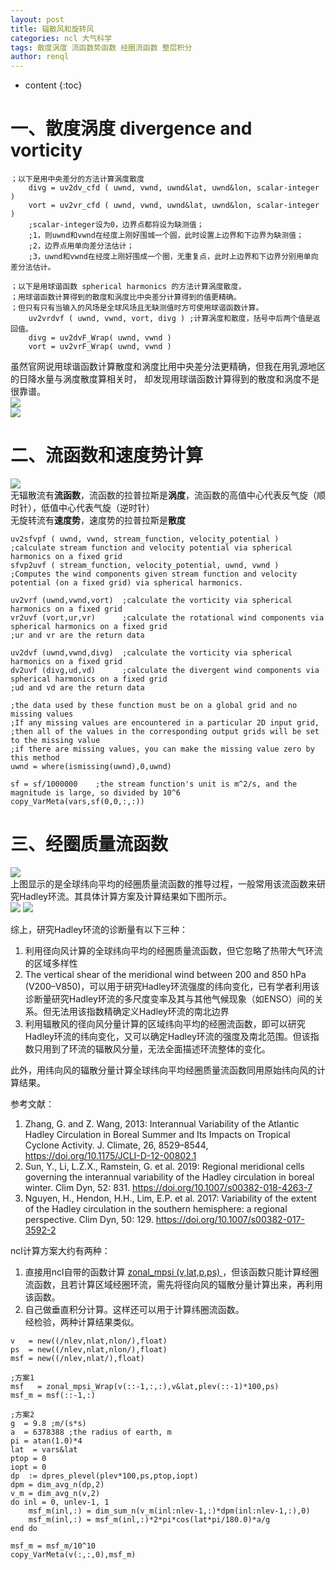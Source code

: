 ```yaml
---
layout: post
title: 辐散风和旋转风
categories: ncl 大气科学
tags: 散度涡度 流函数势函数 经圈流函数 整层积分
author: renql
---
```


* content
{:toc}

# 一、散度涡度 divergence and vorticity #
```
；以下是用中央差分的方法计算涡度散度
	divg = uv2dv_cfd ( uwnd, vwnd, uwnd&lat, uwnd&lon, scalar-integer )
	vort = uv2vr_cfd ( uwnd, vwnd, uwnd&lat, uwnd&lon, scalar-integer )
	;scalar-integer设为0，边界点都将设为缺测值；
	;1，则uwnd和vwnd在经度上刚好围城一个圆，此时设置上边界和下边界为缺测值；
	;2，边界点用单向差分法估计；
	;3，uwnd和vwnd在经度上刚好围成一个圈，无重复点，此时上边界和下边界分别用单向差分法估计。
	
；以下是用球谐函数 spherical harmonics 的方法计算涡度散度，  
；用球谐函数计算得到的散度和涡度比中央差分计算得到的值更精确。  
；但只有只有当输入的风场是全球风场且无缺测值时方可使用球谐函数计算。  
	uv2vrdvf ( uwnd, vwnd, vort, divg ) ;计算涡度和散度，括号中后两个值是返回值。  
	divg = uv2dvF_Wrap( uwnd, vwnd )
	vort = uv2vrF_Wrap( uwnd, vwnd )
``` 




虽然官网说用球谐函数计算散度和涡度比用中央差分法更精确，但我在用乳源地区的日降水量与涡度散度算相关时，
却发现用球谐函数计算得到的散度和涡度不是很靠谱。  
![](http://wx3.sinaimg.cn/large/006APL3qgy1fosp01jvhkj31j60t14qp.jpg)  
![](http://wx3.sinaimg.cn/large/006APL3qgy1fosp033kxoj31j60ub4qp.jpg)  

# 二、流函数和速度势计算 #  
![](http://wx4.sinaimg.cn/large/006fa9Xlgy1g19omn0hncj30ou0huwka.jpg)   
无辐散流有**流函数**，流函数的拉普拉斯是**涡度**，流函数的高值中心代表反气旋（顺时针），低值中心代表气旋（逆时针）    
无旋转流有**速度势**，速度势的拉普拉斯是**散度**

```
uv2sfvpf ( uwnd, vwnd, stream_function, velocity_potential )  
;calculate stream function and velocity potential via spherical harmonics on a fixed grid
sfvp2uvf ( stream_function, velocity_potential, uwnd, vwnd )
;Computes the wind components given stream function and velocity potential (on a fixed grid) via spherical harmonics.

uv2vrf (uwnd,vwnd,vort)  ;calculate the vorticity via spherical harmonics on a fixed grid   
vr2uvf (vort,ur,vr)      ;calculate the rotational wind components via spherical harmonics on a fixed grid
;ur and vr are the return data 

uv2dvf (uwnd,vwnd,divg)  ;calculate the vorticity via spherical harmonics on a fixed grid   
dv2uvf (divg,ud,vd)      ;calculate the divergent wind components via spherical harmonics on a fixed grid
;ud and vd are the return data 

;the data used by these function must be on a global grid and no missing values    
;If any missing values are encountered in a particular 2D input grid, 
;then all of the values in the corresponding output grids will be set to the missing value
;if there are missing values, you can make the missing value zero by this method
uwnd = where(ismissing(uwnd),0,uwnd)

sf = sf/1000000    ;the stream function's unit is m^2/s, and the magnitude is large, so divided by 10^6
copy_VarMeta(vars,sf(0,0,:,:))
```   

# 三、经圈质量流函数 #  
![](https://image2.slideserve.com/4148663/slide12-n.jpg)    
上图显示的是全球纬向平均的经圈质量流函数的推导过程，一般常用该流函数来研究Hadley环流。其具体计算方案及计算结果如下图所示。   
![](https://s1.ax1x.com/2020/04/13/GvA08f.jpg)
![](https://s1.ax1x.com/2020/04/13/GvADxS.jpg)

综上，研究Hadley环流的诊断量有以下三种：   
1. 利用径向风计算的全球纬向平均的经圈质量流函数，但它忽略了热带大气环流的区域多样性  
2. The vertical shear of the meridional wind between 200 and 850 hPa (V200–V850)，可以用于研究Hadley环流强度的纬向变化，已有学者利用该诊断量研究Hadley环流的多尺度变率及其与其他气候现象（如ENSO）间的关系。但无法用该指数精确定义Hadley环流的南北边界  
3. 利用辐散风的径向风分量计算的区域纬向平均的经圈流函数，即可以研究Hadley环流的纬向变化，又可以确定Hadley环流的强度及南北范围。但该指数只用到了环流的辐散风分量，无法全面描述环流整体的变化。  

此外，用纬向风的辐散分量计算全球纬向平均经圈质量流函数同用原始纬向风的计算结果。

参考文献：
1. Zhang, G. and Z. Wang, 2013: Interannual Variability of the Atlantic Hadley Circulation in Boreal Summer and Its Impacts on Tropical Cyclone Activity. J. Climate, 26, 8529–8544, https://doi.org/10.1175/JCLI-D-12-00802.1   
2. Sun, Y., Li, L.Z.X., Ramstein, G. et al. 2019: Regional meridional cells governing the interannual variability of the Hadley circulation in boreal winter. Clim Dyn, 52: 831. https://doi.org/10.1007/s00382-018-4263-7  
3. Nguyen, H., Hendon, H.H., Lim, E.P. et al. 2017: Variability of the extent of the Hadley circulation in the southern hemisphere: a regional perspective. Clim Dyn, 50: 129. https://doi.org/10.1007/s00382-017-3592-2

ncl计算方案大约有两种：
1. 直接用ncl自带的函数计算 <a href="https://www.ncl.ucar.edu/Document/Functions/Built-in/zonal_mpsi.shtml" target="_blank">zonal_mpsi (v,lat,p,ps) </a> ，但该函数只能计算经圈流函数，且若计算区域经圈环流，需先将径向风的辐散分量计算出来，再利用该函数。   
2. 自己做垂直积分计算。这样还可以用于计算纬圈流函数。  
经检验，两种计算结果类似。

```
v   = new((/nlev,nlat,nlon/),float)
ps  = new((/nlev,nlat,nlon/),float)
msf = new((/nlev,nlat/),float)

;方案1
msf   = zonal_mpsi_Wrap(v(::-1,:,:),v&lat,plev(::-1)*100,ps)
msf_m = msf(::-1,:) 

;方案2
g  = 9.8 ;m/(s*s)
a  = 6378388 ;the radius of earth, m
pi = atan(1.0)*4
lat  = vars&lat
ptop = 0
iopt = 0
dp  := dpres_plevel(plev*100,ps,ptop,iopt)
dpm = dim_avg_n(dp,2)
v_m = dim_avg_n(v,2)
do inl = 0, unlev-1, 1
    msf_m(inl,:) = dim_sum_n(v_m(inl:nlev-1,:)*dpm(inl:nlev-1,:),0)
    msf_m(inl,:) = msf_m(inl,:)*2*pi*cos(lat*pi/180.0)*a/g
end do

msf_m = msf_m/10^10
copy_VarMeta(v(:,:,0),msf_m)
```

